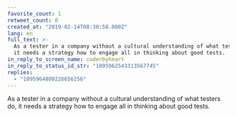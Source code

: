 ```yaml
---
favorite_count: 1
retweet_count: 0
created_at: "2019-02-14T08:30:58.000Z"
lang: en
full_text: >-
  As a tester in a company without a cultural understanding of what testers do,
  it needs a strategy how to engage all in thinking about good tests.
in_reply_to_screen_name: coderbyheart
in_reply_to_status_id_str: "1095962543313567745"
replies:
  - "1095964800226656256"
---
```


As a tester in a company without a cultural understanding of what testers do, it
needs a strategy how to engage all in thinking about good tests.
